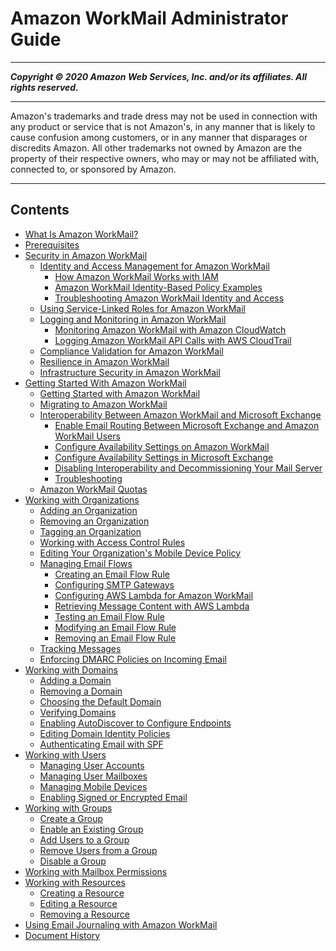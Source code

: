 # Amazon WorkMail Administrator Guide

-----
*****Copyright &copy; 2020 Amazon Web Services, Inc. and/or its affiliates. All rights reserved.*****

-----
Amazon's trademarks and trade dress may not be used in 
     connection with any product or service that is not Amazon's, 
     in any manner that is likely to cause confusion among customers, 
     or in any manner that disparages or discredits Amazon. All other 
     trademarks not owned by Amazon are the property of their respective
     owners, who may or may not be affiliated with, connected to, or 
     sponsored by Amazon.

-----
## Contents
+ [What Is Amazon WorkMail?](what_is.md)
+ [Prerequisites](prereqs.md)
+ [Security in Amazon WorkMail](security.md)
   + [Identity and Access Management for Amazon WorkMail](security-iam.md)
      + [How Amazon WorkMail Works with IAM](security_iam_service-with-iam.md)
      + [Amazon WorkMail Identity-Based Policy Examples](security_iam_id-based-policy-examples.md)
      + [Troubleshooting Amazon WorkMail Identity and Access](security_iam_troubleshoot.md)
   + [Using Service-Linked Roles for Amazon WorkMail](using-service-linked-roles.md)
   + [Logging and Monitoring in Amazon WorkMail](monitoring-overview.md)
      + [Monitoring Amazon WorkMail with Amazon CloudWatch](monitoring-workmail-cloudwatch.md)
      + [Logging Amazon WorkMail API Calls with AWS CloudTrail](logging-using-cloudtrail.md)
   + [Compliance Validation for Amazon WorkMail](compliance.md)
   + [Resilience in Amazon WorkMail](disaster-recovery-resiliency.md)
   + [Infrastructure Security in Amazon WorkMail](infrastructure-security.md)
+ [Getting Started With Amazon WorkMail](getting_started.md)
   + [Getting Started with Amazon WorkMail](howto-start.md)
   + [Migrating to Amazon WorkMail](migration_overview.md)
   + [Interoperability Between Amazon WorkMail and Microsoft Exchange](interoperability.md)
      + [Enable Email Routing Between Microsoft Exchange and Amazon WorkMail Users](setup-msexchange.md)
      + [Configure Availability Settings on Amazon WorkMail](enable_interop_wm.md)
      + [Configure Availability Settings in Microsoft Exchange](enable_interop_ms.md)
      + [Disabling Interoperability and Decommissioning Your Mail Server](disable_interop.md)
      + [Troubleshooting](troubleshooting_interop.md)
   + [Amazon WorkMail Quotas](workmail_limits.md)
+ [Working with Organizations](organizations_overview.md)
   + [Adding an Organization](add_new_organization.md)
   + [Removing an Organization](remove_organization.md)
   + [Tagging an Organization](org-tag.md)
   + [Working with Access Control Rules](access-rules.md)
   + [Editing Your Organization's Mobile Device Policy](edit_organization_mobile_policy.md)
   + [Managing Email Flows](email-flows.md)
      + [Creating an Email Flow Rule](create-email-rules.md)
      + [Configuring SMTP Gateways](smtp-gateway.md)
      + [Configuring AWS Lambda for Amazon WorkMail](lambda.md)
      + [Retrieving Message Content with AWS Lambda](lambda-content.md)
      + [Testing an Email Flow Rule](test-email-flow-rule.md)
      + [Modifying an Email Flow Rule](modify-email-flow-rule.md)
      + [Removing an Email Flow Rule](remove-email-flow-rule.md)
   + [Tracking Messages](tracking.md)
   + [Enforcing DMARC Policies on Incoming Email](inbound-dmarc.md)
+ [Working with Domains](domains_overview.md)
   + [Adding a Domain](add_domain.md)
   + [Removing a Domain](remove_domain.md)
   + [Choosing the Default Domain](default_domain.md)
   + [Verifying Domains](domain_verification.md)
   + [Enabling AutoDiscover to Configure Endpoints](autodiscover.md)
   + [Editing Domain Identity Policies](editing_domains.md)
   + [Authenticating Email with SPF](authenticate_domain.md)
+ [Working with Users](users_overview.md)
   + [Managing User Accounts](manage-users.md)
   + [Managing User Mailboxes](manage-mailboxes.md)
   + [Managing Mobile Devices](manage-devices.md)
   + [Enabling Signed or Encrypted Email](enable_encryption.md)
+ [Working with Groups](groups_overview.md)
   + [Create a Group](add_new_group.md)
   + [Enable an Existing Group](enable_existing_group.md)
   + [Add Users to a Group](add-group-users.md)
   + [Remove Users from a Group](remove-group-users.md)
   + [Disable a Group](remove_group.md)
+ [Working with Mailbox Permissions](mail_perms_overview.md)
+ [Working with Resources](resources_overview.md)
   + [Creating a Resource](create_resource.md)
   + [Editing a Resource](edit_resource.md)
   + [Removing a Resource](remove_resource.md)
+ [Using Email Journaling with Amazon WorkMail](journaling_overview.md)
+ [Document History](DocumentHistory.md)